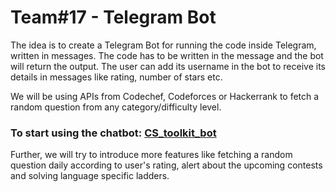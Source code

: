 # Team#17 - Telegram Bot

The idea is to create a Telegram Bot for running the code inside Telegram, written in messages. The code has to be written in the message and the bot will return the output. The user can add its username in the bot to receive its details in messages like rating, number of stars etc.

We will be using APIs from Codechef, Codeforces or Hackerrank to fetch a random question from any category/difficulty level.

### To start using the chatbot: [CS_toolkit_bot](http://t.me/CS_toolkit_bot)

Further, we will try to introduce more features like fetching a random question daily according to user's rating, alert about the upcoming contests and solving language specific ladders.
